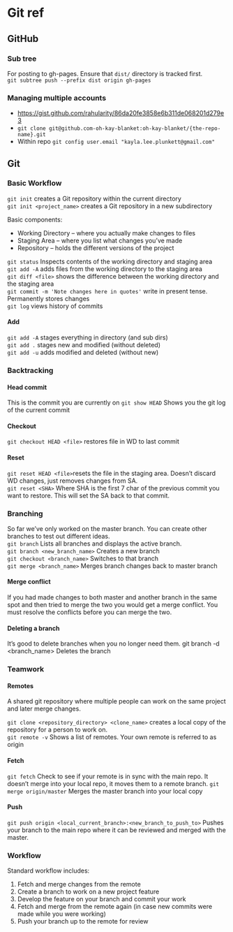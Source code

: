 # Git ref

## GitHub

### Sub tree

For posting to gh-pages. Ensure that `dist/` directory is tracked first.  
`git subtree push --prefix dist origin gh-pages`

### Managing multiple accounts

* https://gist.github.com/rahularity/86da20fe3858e6b311de068201d279e3
* `git clone git@github.com-oh-kay-blanket:oh-kay-blanket/{the-repo-name}.git`
* Within repo `git config user.email "kayla.lee.plunkett@gmail.com"`

## Git

### Basic Workflow

`git init` creates a Git repository within the current directory  
`git init <project_name>` creates a Git repository in a new subdirectory

Basic components:

* Working Directory – where you actually make changes to files
* Staging Area – where you list what changes you’ve made
* Repository – holds the different versions of the project  

`git status` Inspects contents of the working directory and staging area  
`git add -A` adds files from the working directory to the staging area  
`git diff <file>` shows the difference between the working directory and the staging area  
`git commit -m 'Note changes here in quotes'` write in present tense. Permanently stores changes  
`git log` views history of commits

#### Add

`git add -A` stages everything in directory (and sub dirs)  
`git add .` stages new and modified (without deleted)  
`git add -u` adds modified and deleted (without new)

### Backtracking

#### Head commit

This is the commit you are currently on
`git show HEAD` Shows you the git log of the current commit

#### Checkout

`git checkout HEAD <file>` restores file in WD to last commit

#### Reset

`git reset HEAD <file>`resets the file in the staging area. Doesn’t discard WD changes, just removes changes from SA.  
`git reset <SHA>` Where SHA is the first 7 char of the previous commit you want to restore. This will set the SA back to that commit.

### Branching

So far we’ve only worked on the master branch. You can create other branches to test out different ideas.  
`git branch` Lists all branches and displays the active branch.  
`git branch <new_branch_name>` Creates a new branch  
`git checkout <branch_name>` Switches to that branch  
`git merge <branch_name>` Merges branch changes back to master branch

#### Merge conflict

If you had made changes to both master and another branch in the same spot and then tried to merge the two you would get a merge conflict. You must resolve the conflicts before you can merge the two.

#### Deleting a branch

It’s good to delete branches when you no longer need them.
git branch -d <branch_name> Deletes the branch

### Teamwork

#### Remotes

A shared git repository where multiple people can work on the same project and later merge changes.

`git clone <repository_directory> <clone_name>` creates a local copy of the repository for a person to work on.  
`git remote -v` Shows a list of remotes. Your own remote is referred to as origin

#### Fetch

`git fetch` Check to see if your remote is in sync with the main repo. It doesn’t merge into your local repo, it moves them to a remote branch.
`git merge origin/master` Merges the master branch into your local copy

#### Push

`git push origin <local_current_branch>:<new_branch_to_push_to>` Pushes your branch to the main repo where it can be reviewed and merged with the master.

### Workflow

Standard workflow includes:

1. Fetch and merge changes from the remote
2. Create a branch to work on a new project feature
3. Develop the feature on your branch and commit your work
4. Fetch and merge from the remote again (in case new commits were made while you were working)
5. Push your branch up to the remote for review
